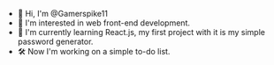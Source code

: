 - 👋 Hi, I'm @Gamerspike11
- 👀 I'm interested in web front-end development.
- 🌱 I'm currently learning React.js, my first project with it is my simple password generator.
- 🛠️ Now I'm working on a simple to-do list.
